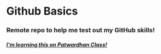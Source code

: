# Github Basics
### Remote repo to help me test out my GitHub skills!
##### [I'm learning this on Patwardhan Class!](https://patwardhanclass.com)

